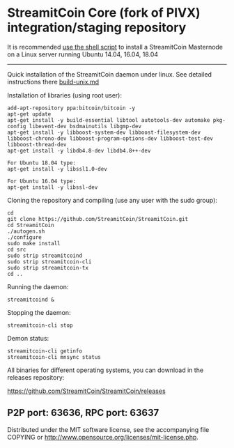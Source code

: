 StreamitCoin Core (fork of PIVX) integration/staging repository
======================================


It is recommended [use the shell script](https://github.com/StreamitCoin/stream-install) to install a StreamitCoin Masternode on a Linux server running Ubuntu 14.04, 16.04, 18.04

***

Quick installation of the StreamitCoin daemon under linux. See detailed instructions there [build-unix.md](build-unix.md)

Installation of libraries (using root user):

    add-apt-repository ppa:bitcoin/bitcoin -y
    apt-get update
    apt-get install -y build-essential libtool autotools-dev automake pkg-config libevent-dev bsdmainutils libgmp-dev
    apt-get install -y libboost-system-dev libboost-filesystem-dev libboost-chrono-dev libboost-program-options-dev libboost-test-dev libboost-thread-dev
    apt-get install -y libdb4.8-dev libdb4.8++-dev

    For Ubuntu 18.04 type:
    apt-get install -y libssl1.0-dev

    For Ubuntu 16.04 type:
    apt-get install -y libssl-dev


Cloning the repository and compiling (use any user with the sudo group):

    cd
    git clone https://github.com/StreamitCoin/StreamitCoin.git
    cd StreamitCoin
    ./autogen.sh
    ./configure
    sudo make install
    cd src
    sudo strip streamitcoind
    sudo strip streamitcoin-cli
    sudo strip streamitcoin-tx
    cd ..

Running the daemon:

    streamitcoind &

Stopping the daemon:

    streamitcoin-cli stop

Demon status:

    streamitcoin-cli getinfo
    streamitcoin-cli mnsync status

All binaries for different operating systems, you can download in the releases repository:

https://github.com/StreamitCoin/StreamitCoin/releases

P2P port: 63636, RPC port: 63637
-
Distributed under the MIT software license, see the accompanying file COPYING or http://www.opensource.org/licenses/mit-license.php.
